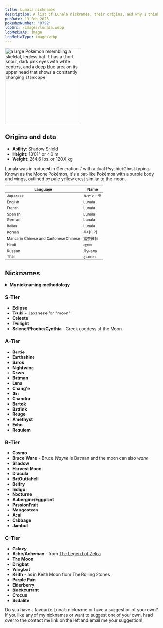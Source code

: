 ```yaml
---
title: Lunala nicknames
description: A list of Lunala nicknames, their origins, and why I think they're cool.
pubDate: 13 Feb 2025
pokedexNumber: "0792"
lcpSrc: /images/lunala.webp
lcpMediaAs: image
lcpMediaType: image/webp
---
```


<div class="img-center">
	<picture>
		<source srcset="/images/lunala.webp" type="image/webp">
		<img src="/images/lunala.jpg" width="250" height="250" alt="a large Pokémon resembling a skeletal, legless bat. It has a short snout, dark pink eyes with white centers, and a deep blue area on its upper head that shows a constantly changing starscape">
	</picture>
</div>

## Origins and data

<div class="room-box">
		<div class="room-box-left">
			<ul>
				<li><strong>Ability</strong>: Shadow Shield</li>
				<li><strong>Height</strong>: 13'01" or 4.0 m </li>
				<li><strong>Weight</strong>: 264.6 lbs. or 120.0 kg</li>
			</ul>
			<p>Lunala was introduced in Generation 7 with a dual Psychic/Ghost typing. Known as the Moone Pokémon, it's a bat-like Pokémon with a purple body and wings, outlined by pale yellow crest similar to the moon.</p>
		</div>

<div class="room-box-right">
	<table class="room-table" style="font-size:12px">
	<thead>
		<tr>
			<th>Language</th>
			<th>Name</th>
		</tr>
	</thead>
	<tbody>
		<tr>
			<td>Japanese</td>
			<td><span lang="ja">ルナアーラ</span></td>
		</tr>
		<tr>
			<td>English</td>
			<td>Lunala</td>
		</tr>
		<tr>
			<td>French</td>
			<td>Lunala</td>
		</tr>
		<tr>
			<td>Spanish</td>
			<td>Lunala</td>
		</tr>
		<tr>
			<td>German</td>
			<td>Lunala</td>
		</tr>
		<tr>
			<td>Italian</td>
			<td>Lunala</td>
		</tr>
		<tr>
			<td>Korean</td>
			<td><span lang="ko">루나아라</span></td>
		</tr>
		<tr>
			<td>Mandarin Chinese and Cantonese Chinese</td>
			<td>露奈雅拉</td>
		</tr>
		<tr>
			<td>Hindi</td>
			<td>लूनाला</td>
		</tr>
		<tr>
			<td>Russian</td>
			<td>Лунала</td>
		</tr>
		<tr>
			<td>Thai</td>
			<td>ลูนาอาลา</td>
		</tr>
	</tbody>
	</table>
	</div>
</div>

## Nicknames
<section class="deets">
	<details>
		<summary><strong>My nicknaming methodology</strong></summary>
		<ul>
			<li>I rank nicknames by lettered tiers: S, A, B, C, and D. S is the best and D is the worst.</li>
			<li>I'll usually list my inspiration for a nickname so you know where they came from.</li>
		</ul>
	</details>
</section>

### S-Tier

* **Eclipse**
* **Tsuki** - Japanese for "moon"
* **Celeste**
* **Twilight**
* **Selene**/**Phoebe**/**Cynthia** - Greek goddess of the Moon

### A-Tier

* **Bertie**
* **Earthshine**
* **Saros**
* **Nightwing**
* **Dawn**
* **Batman**
* **Luna**
* **Chang'e**
* **Sin**
* **Chandra**
* **Bartok**
* **Batfink**
* **Rouge**
* **Amethyst**
* **Echo**
* **Requiem**

### B-Tier

* **Cosmo**
* **Bruce Wane** - Bruce *Wayne* is Batman and the moon can also *wane*
* **Shadow**
* **Harvest Moon**
* **Dracula**
* **BatOuttaHell**
* **Belfry**
* **Indigo**
* **Nocturne**
* **Aubergine/Eggplant**
* **PassionFruit**
* **Mangosteen**
* **Acai**
* **Cabbage**
* **Jambul**

### C-Tier

* **Galaxy**
* **Ache**/**Acheman** - from [The Legend of Zelda](/nicknames/themes/legend-of-zelda/)
* **The Moon**
* **Dingbat**
* **Wingbat**
* **Keith** - as in Keith Moon from The Rolling Stones
* **Purple Pain**
* **Elderberry**
* **Blackcurrant**
* **Crocus**
* **Sodalite**

Do you have a favourite Lunala nickname or have a suggestion of your own? If you like any of my nicknames or want to suggest one of your own, head over to the contact me link on the left and email me your suggestion!